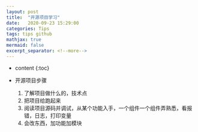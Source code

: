 ```yaml
---
layout: post
title:  "开源项目学习"
date:   2020-09-23 15:29:00
categories: Tips
tags: tips github
mathjax: true
mermaid: false
excerpt_separator: <!--more-->
---
```


* content
{:toc}

* 开源项目步骤
  1. 了解项目做什么的，技术点
  2. 把项目给跑起来
  3. 阅读项目源码并调试，从某个功能入手，一个组件一个组件弄熟悉，看报错，日志，打印变量
  4. 会改东西，加功能加模块